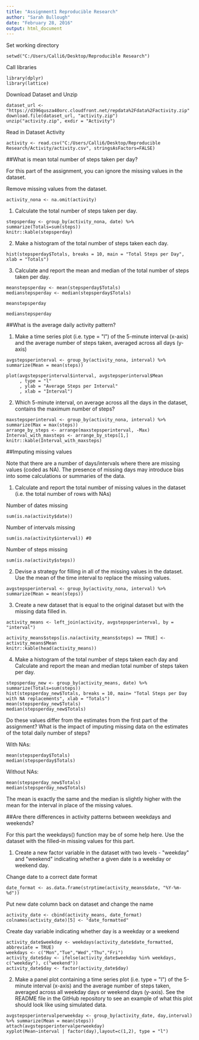 ```yaml
---
title: "Assignment1 Reproducible Research"
author: "Sarah Bullough"
date: "February 28, 2016"
output: html_document
---
```


Set working directory
```{r}
setwd("C:/Users/Calli6/Desktop/Reproducible Research")
```

Call libraries
```{r}
library(dplyr)
library(lattice)
```

Download Dataset and Unzip
```{r}
dataset_url <-"https://d396qusza40orc.cloudfront.net/repdata%2Fdata%2Factivity.zip"
download.file(dataset_url, "activity.zip")
unzip("activity.zip", exdir = "Activity")
```

Read in Dataset Activity
```{r}
activity <- read.csv("C:/Users/Calli6/Desktop/Reproducible Research/Activity/activity.csv", stringsAsFactors=FALSE)
```

##What is mean total number of steps taken per day?

For this part of the assignment, you can ignore the missing values in the dataset.

Remove missing values from the dataset.
```{r}
activity_nona <- na.omit(activity)
```

1.    Calculate the total number of steps taken per day.  
```{r}
stepsperday <- group_by(activity_nona, date) %>% summarize(Totals=sum(steps))
knitr::kable(stepsperday)
```

2.   Make a histogram of the total number of steps taken each day.
```{r}
hist(stepsperday$Totals, breaks = 10, main = "Total Steps per Day", xlab = "Totals")
```

3.    Calculate and report the mean and median of the total number of steps taken per day.
```{r}
meanstepsperday <- mean(stepsperday$Totals)
medianstepsperday <- median(stepsperday$Totals)
```

```{r}
meanstepsperday

medianstepsperday
```

##What is the average daily activity pattern?

1. Make a time series plot (i.e. type = "l") of the 5-minute interval (x-axis) 
and the average number of steps taken, averaged across all days (y-axis)
```{r}
avgstepsperinterval <- group_by(activity_nona, interval) %>% summarize(Mean = mean(steps))

plot(avgstepsperinterval$interval, avgstepsperinterval$Mean
     , type = "l"
     , ylab = "Average Steps per Interval"
     , xlab = "Interval")
```

2. Which 5-minute interval, on average across all the days in the dataset, 
contains the maximum number of steps?
```{r}
maxstepsperinterval <- group_by(activity_nona, interval) %>% summarize(Max = max(steps))
arrange_by_steps <- arrange(maxstepsperinterval, -Max)
Interval_with_maxsteps <- arrange_by_steps[1,]
knitr::kable(Interval_with_maxsteps)
```

##Imputing missing values

Note that there are a number of days/intervals where there are missing values (coded as NA). 
The presence of missing days may introduce bias into some calculations or summaries of the data.

1.  Calculate and report the total number of missing values in the dataset 
(i.e. the total number of rows with NAs)

Number of dates missing
```{r}
sum(is.na(activity$date))
```

Number of intervals missing
```{r}
sum(is.na(activity$interval)) #0
```

Number of steps missing
```{r}
sum(is.na(activity$steps)) 
```

2. Devise a strategy for filling in all of the missing values in the dataset. 
Use the mean of the time interval to replace the missing values.
```{r}
avgstepsperinterval <- group_by(activity_nona, interval) %>% summarize(Mean = mean(steps))
```

3. Create a new dataset that is equal to the original dataset but with the missing data filled in.
```{r}
activity_means <- left_join(activity, avgstepsperinterval, by = "interval")

activity_means$steps[is.na(activity_means$steps) == TRUE] <- activity_means$Mean
knitr::kable(head(activity_means))
```

4. Make a histogram of the total number of steps taken each day and Calculate and report the mean and median total number of steps taken per day. 
```{r}
stepsperday_new <- group_by(activity_means, date) %>% summarize(Totals=sum(steps))
hist(stepsperday_new$Totals, breaks = 10, main= "Total Steps per Day with NA replacements", xlab = "Totals")
mean(stepsperday_new$Totals)
median(stepsperday_new$Totals)
```

Do these values differ from the estimates from the first part of the assignment? What is the impact of imputing missing data on the estimates of the total daily number of steps?

With NAs:
```{r}
mean(stepsperday$Totals)
median(stepsperday$Totals)
```

Without NAs:
```{r}
mean(stepsperday_new$Totals)
median(stepsperday_new$Totals)
```

The mean is exactly the same and the median is slightly higher with the mean for the interval in place of the missing values.

##Are there differences in activity patterns between weekdays and weekends?

For this part the weekdays() function may be of some help here. Use the dataset with the filled-in missing values for this part.

1. Create a new factor variable in the dataset with two levels - "weekday" and "weekend" indicating whether a given date is a weekday or weekend day.

Change date to a correct date format
```{r}
date_format <- as.data.frame(strptime(activity_means$date, "%Y-%m-%d"))
```

Put new date column back on dataset and change the name
```{r}
activity_date <- cbind(activity_means, date_format)
colnames(activity_date)[5] <- "date_formatted"
```

Create day variable indicating whether day is a weekday or a weekend
```{r}
activity_date$weekday <- weekdays(activity_date$date_formatted, abbreviate = TRUE)
weekdays <- c("Mon","Tue","Wed","Thu","Fri")
activity_date$day <- ifelse(activity_date$weekday %in% weekdays, c("weekday"), c("weekend"))
activity_date$day <- factor(activity_date$day)
```

2. Make a panel plot containing a time series plot (i.e. type = "l") of the 5-minute interval (x-axis) and the average number of steps taken, averaged across all weekday days or weekend days (y-axis). See the README file in the GitHub repository to see an example of what this plot should look like using simulated data.
```{r}
avgstepsperintervalperweekday <- group_by(activity_date, day,interval) %>% summarize(Mean = mean(steps))
attach(avgstepsperintervalperweekday)
xyplot(Mean~interval | factor(day),layout=c(1,2), type = "l")

```
